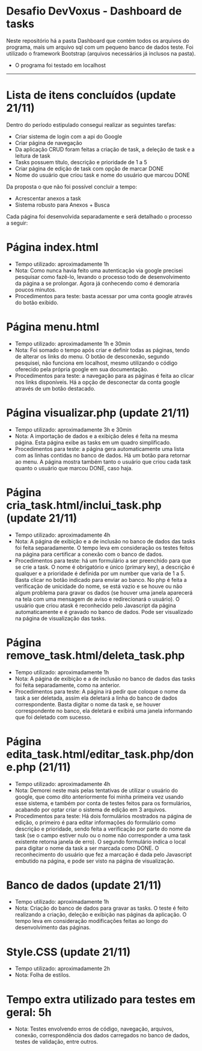 # Desafio DevVoxus - Dashboard de tasks
Neste repositório há a pasta Dashboard que contém todos os arquivos do programa, mais um arquivo sql com um pequeno banco de dados teste. Foi utilizado o framework Bootstrap (arquivos necessários já inclusos na pasta).
* O programa foi testado em localhost 
--------------------------------------------------------------------------------------------------------------------------------
# Lista de itens concluídos (update 21/11)

Dentro do período estipulado consegui realizar as seguintes tarefas:
* Criar sistema de login com a api do Google
* Criar página de navegação
* Da aplicação CRUD foram feitas a criação de task, a deleção de task e a leitura de task
* Tasks possuem título, descrição e prioridade de 1 a 5
* Criar página de edição de task com opção de marcar DONE
* Nome do usuário que criou task e nome do usuário que marcou DONE

Da proposta o que não foi possível concluir a tempo:

* Acrescentar anexos a task 
* Sistema robusto para Anexos + Busca


Cada página foi desenvolvida separadamente e será detalhado o processo a seguir:

# Página index.html
- Tempo utilizado: aproximadamente 1h
- Nota: Como nunca havia feito uma autenticação via google precisei pesquisar como fazê-lo, levando o processo todo de desenvolvimento da página a se prolongar. Agora já conhecendo como é demoraria poucos minutos.
- Procedimentos para teste: basta acessar por uma conta google através do botão exibido.

# Página menu.html
- Tempo utilizado: aproximadamente 1h e 30min
- Nota: Foi somado o tempo após criar e definir todas as páginas, tendo de alterar os links do menu. O botão de desconexão, segundo pesquisei, não funciona em localhost, mesmo utilizando o código oferecido pela própria google em sua documentação.
- Procedimentos para teste: a navegação para as páginas é feita ao clicar nos links disponíveis. Há a opção de desconectar da conta google através de um botão destacado.

# Página visualizar.php (update 21/11)
- Tempo utilizado: aproximadamente 3h e 30min
- Nota: A importação de dados e a exibição deles é feita na mesma página. Esta página exibe as tasks em um quadro simplificado.
- Procedimentos para teste: a página gera automaticamente uma lista com as linhas contidas no banco de dados. Há um botão para retornar ao menu. A página mostra também tanto o usuário que criou cada task quanto o usuário que marcou DONE, caso haja.

# Página cria_task.html/inclui_task.php (update 21/11)
- Tempo utilizado: aproximadamente 4h
- Nota: A página de exibição e a de inclusão no banco de dados das tasks foi feita separadamente. O tempo leva em consideração os testes feitos na página para certificar a conexão com o banco de dados.
- Procedimentos para teste: há um formulário a ser preenchido para que se crie a task. O nome é obrigatório e único (primary key), a descrição é qualquer e a prioridade é definida por um number que varia de 1 a 5. Basta clicar no botão indicado para enviar ao banco. No php é feita a verificação de unicidade do nome, se está vazio e se houve ou não algum problema para gravar os dados (se houver uma janela aparecerá na tela com uma mensagem de aviso e redirecionará o usuário). O usuário que criou atask é reconhecido pelo Javascript da página automaticamente e é gravado no banco de dados. Pode ser visualizado na página de visualização das tasks.

# Página remove_task.html/deleta_task.php
- Tempo utilizado: aproximadamente 1h
- Nota: A página de exibição e a de inclusão no banco de dados das tasks foi feita separadamente, como na anterior.
- Procedimentos para teste: A página irá pedir que coloque o nome da task a ser deletada, assim ela deletará a linha do banco de dados correspondente. Basta digitar o nome da task e, se houver correspondente no banco, ela deletará e exibirá uma janela informando que foi deletado com sucesso.

# Página edita_task.html/editar_task.php/done.php (21/11)
- Tempo utilizado: aproximadamente 4h
- Nota: Demorei neste mais pelas tentativas de utilizar o usuário do google, que como dito anteriormente foi minha primeira vez usando esse sistema, e também por conta de testes feitos para os formulários, acabando por optar criar o sistema de edição em 3 arquivos.
- Procedimentos para teste: Há dois formulários mostrados na página de edição, o primeiro é para editar informações do formulário como descrição e prioridade, sendo feita a verificação por parte do nome da task (se o campo estiver nulo ou o nome não corresponder a uma task existente retorna janela de erro). O segundo formulário indica o local para digitar o nome da task a ser marcada como DONE. O reconhecimento do usuário que fez a marcação é dada pelo Javascript embutido na página, e pode ser visto na página de visualização.

# Banco de dados (update 21/11)
- Tempo utilizado: aproximadamente 1h
- Nota: Criação do banco de dados para gravar as tasks. O teste é feito realizando a criação, deleção e exibição nas páginas da aplicação. O tempo leva em consideração modificações feitas ao longo do desenvolvimento das páginas.

# Style.CSS (update 21/11)
- Tempo utilizado: aproximadamente 2h
- Nota: Folha de estilos.

# Tempo extra utilizado para testes em geral: 5h
- Nota: Testes envolvendo erros de código, navegação, arquivos, conexão, correspondência dos dados carregados no banco de dados, testes de validação, entre outros.
